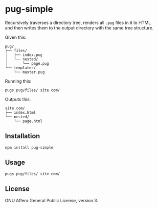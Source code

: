 # pug-simple

Recursively traverses a directory tree, renders all `.pug` files in it to HTML
and then writes them to the output directory with the same tree structure.

Given this:

    pug/
    ├── files/
    │   ├── index.pug
    │   └── nested/
    │       └── page.pug
    └── templates/
        └── master.pug

Running this:

    pugs pug/files/ site.com/

Outputs this:

    site.com/
    ├── index.html
    └── nested/
        └── page.html

## Installation

    npm install pug-simple

## Usage

    pugs pug/files/ site.com/

## License

GNU Affero General Public License, version 3.
